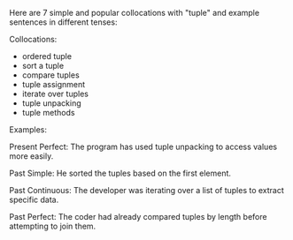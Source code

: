 Here are 7 simple and popular collocations with "tuple" and example sentences in different tenses:

Collocations:

- ordered tuple
- sort a tuple
- compare tuples
- tuple assignment  
- iterate over tuples
- tuple unpacking
- tuple methods

Examples:  

Present Perfect:
The program has used tuple unpacking to access values more easily.

Past Simple: 
He sorted the tuples based on the first element.   

Past Continuous:
The developer was iterating over a list of tuples to extract specific data.

Past Perfect:
The coder had already compared tuples by length before attempting to join them.